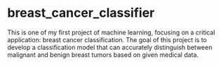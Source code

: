 # breast_cancer_classifier
This is one of my first project of machine learning, focusing on a critical application: breast cancer classification. The goal of this project is to develop a classification model that can accurately distinguish between malignant and benign breast tumors based on given medical data.
